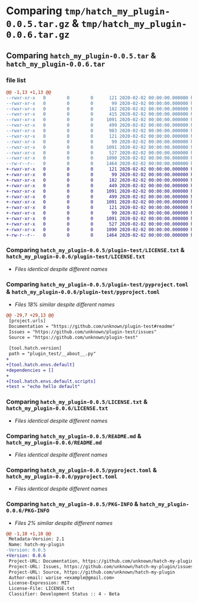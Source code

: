 # Comparing `tmp/hatch_my_plugin-0.0.5.tar.gz` & `tmp/hatch_my_plugin-0.0.6.tar.gz`

## Comparing `hatch_my_plugin-0.0.5.tar` & `hatch_my_plugin-0.0.6.tar`

### file list

```diff
@@ -1,13 +1,13 @@
--rwxr-xr-x   0        0        0      121 2020-02-02 00:00:00.000000 hatch_my_plugin-0.0.5/hatch_my_plugin/__about__.py
--rwxr-xr-x   0        0        0       99 2020-02-02 00:00:00.000000 hatch_my_plugin-0.0.5/hatch_my_plugin/__init__.py
--rwxr-xr-x   0        0        0      182 2020-02-02 00:00:00.000000 hatch_my_plugin-0.0.5/hatch_my_plugin/hooks.py
--rwxr-xr-x   0        0        0      415 2020-02-02 00:00:00.000000 hatch_my_plugin-0.0.5/hatch_my_plugin/plugin.py
--rwxr-xr-x   0        0        0     1091 2020-02-02 00:00:00.000000 hatch_my_plugin-0.0.5/plugin-test/LICENSE.txt
--rwxr-xr-x   0        0        0      499 2020-02-02 00:00:00.000000 hatch_my_plugin-0.0.5/plugin-test/README.md
--rwxr-xr-x   0        0        0      983 2020-02-02 00:00:00.000000 hatch_my_plugin-0.0.5/plugin-test/pyproject.toml
--rwxr-xr-x   0        0        0      121 2020-02-02 00:00:00.000000 hatch_my_plugin-0.0.5/plugin-test/plugin_test/__about__.py
--rwxr-xr-x   0        0        0       99 2020-02-02 00:00:00.000000 hatch_my_plugin-0.0.5/plugin-test/plugin_test/__init__.py
--rwxr-xr-x   0        0        0     1091 2020-02-02 00:00:00.000000 hatch_my_plugin-0.0.5/LICENSE.txt
--rwxr-xr-x   0        0        0      527 2020-02-02 00:00:00.000000 hatch_my_plugin-0.0.5/README.md
--rwxr-xr-x   0        0        0     1090 2020-02-02 00:00:00.000000 hatch_my_plugin-0.0.5/pyproject.toml
--rw-r--r--   0        0        0     1464 2020-02-02 00:00:00.000000 hatch_my_plugin-0.0.5/PKG-INFO
+-rwxr-xr-x   0        0        0      121 2020-02-02 00:00:00.000000 hatch_my_plugin-0.0.6/hatch_my_plugin/__about__.py
+-rwxr-xr-x   0        0        0       99 2020-02-02 00:00:00.000000 hatch_my_plugin-0.0.6/hatch_my_plugin/__init__.py
+-rwxr-xr-x   0        0        0      182 2020-02-02 00:00:00.000000 hatch_my_plugin-0.0.6/hatch_my_plugin/hooks.py
+-rwxr-xr-x   0        0        0      449 2020-02-02 00:00:00.000000 hatch_my_plugin-0.0.6/hatch_my_plugin/plugin.py
+-rwxr-xr-x   0        0        0     1091 2020-02-02 00:00:00.000000 hatch_my_plugin-0.0.6/plugin-test/LICENSE.txt
+-rwxr-xr-x   0        0        0      499 2020-02-02 00:00:00.000000 hatch_my_plugin-0.0.6/plugin-test/README.md
+-rwxr-xr-x   0        0        0     1091 2020-02-02 00:00:00.000000 hatch_my_plugin-0.0.6/plugin-test/pyproject.toml
+-rwxr-xr-x   0        0        0      121 2020-02-02 00:00:00.000000 hatch_my_plugin-0.0.6/plugin-test/plugin_test/__about__.py
+-rwxr-xr-x   0        0        0       99 2020-02-02 00:00:00.000000 hatch_my_plugin-0.0.6/plugin-test/plugin_test/__init__.py
+-rwxr-xr-x   0        0        0     1091 2020-02-02 00:00:00.000000 hatch_my_plugin-0.0.6/LICENSE.txt
+-rwxr-xr-x   0        0        0      527 2020-02-02 00:00:00.000000 hatch_my_plugin-0.0.6/README.md
+-rwxr-xr-x   0        0        0     1090 2020-02-02 00:00:00.000000 hatch_my_plugin-0.0.6/pyproject.toml
+-rw-r--r--   0        0        0     1464 2020-02-02 00:00:00.000000 hatch_my_plugin-0.0.6/PKG-INFO
```

### Comparing `hatch_my_plugin-0.0.5/plugin-test/LICENSE.txt` & `hatch_my_plugin-0.0.6/plugin-test/LICENSE.txt`

 * *Files identical despite different names*

### Comparing `hatch_my_plugin-0.0.5/plugin-test/pyproject.toml` & `hatch_my_plugin-0.0.6/plugin-test/pyproject.toml`

 * *Files 18% similar despite different names*

```diff
@@ -29,7 +29,13 @@
 [project.urls]
 Documentation = "https://github.com/unknown/plugin-test#readme"
 Issues = "https://github.com/unknown/plugin-test/issues"
 Source = "https://github.com/unknown/plugin-test"
 
 [tool.hatch.version]
 path = "plugin_test/__about__.py"
+
+[tool.hatch.envs.default]
+dependencies = []
+
+[tool.hatch.envs.default.scripts]
+test = "echo hello default"
```

### Comparing `hatch_my_plugin-0.0.5/LICENSE.txt` & `hatch_my_plugin-0.0.6/LICENSE.txt`

 * *Files identical despite different names*

### Comparing `hatch_my_plugin-0.0.5/README.md` & `hatch_my_plugin-0.0.6/README.md`

 * *Files identical despite different names*

### Comparing `hatch_my_plugin-0.0.5/pyproject.toml` & `hatch_my_plugin-0.0.6/pyproject.toml`

 * *Files identical despite different names*

### Comparing `hatch_my_plugin-0.0.5/PKG-INFO` & `hatch_my_plugin-0.0.6/PKG-INFO`

 * *Files 2% similar despite different names*

```diff
@@ -1,10 +1,10 @@
 Metadata-Version: 2.1
 Name: hatch-my-plugin
-Version: 0.0.5
+Version: 0.0.6
 Project-URL: Documentation, https://github.com/unknown/hatch-my-plugin#readme
 Project-URL: Issues, https://github.com/unknown/hatch-my-plugin/issues
 Project-URL: Source, https://github.com/unknown/hatch-my-plugin
 Author-email: warise <example@gmail.com>
 License-Expression: MIT
 License-File: LICENSE.txt
 Classifier: Development Status :: 4 - Beta
```


